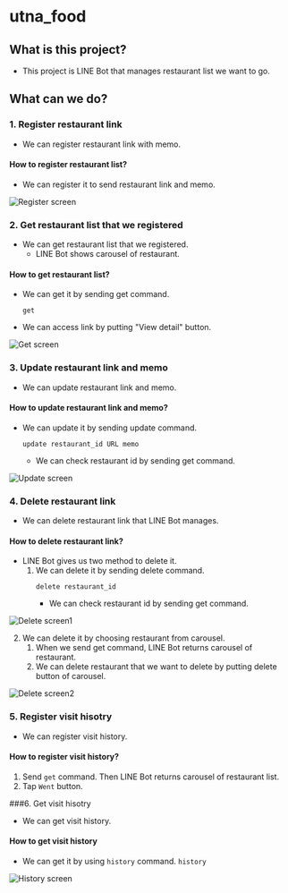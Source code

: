 # utna_food

## What is this project?

* This project is LINE Bot that manages restaurant list we want to go.

## What can we do?

### 1. Register restaurant link

* We can register restaurant link with memo.

#### How to register restaurant list?

* We can register it to send restaurant link and memo.

![Register screen](https://user-images.githubusercontent.com/28858993/132768939-f230ccc0-cdc4-4892-9bda-062a1268c2c2.jpg)

### 2. Get restaurant list that we registered

* We can get restaurant list that we registered.
	* LINE Bot shows carousel of restaurant.

#### How to get restaurant list?

* We can get it by sending get command.
	```
	get
	```
* We can access link by putting "View detail" button.

![Get screen](https://user-images.githubusercontent.com/28858993/132916956-b4a4db87-2fcd-40c8-834c-6e9dc014dd2b.jpg)

### 3. Update restaurant link and memo

* We can update restaurant link and memo.

#### How to update restaurant link and memo?

* We can update it by sending update command.
	```
	update restaurant_id URL memo
	```
	* We can check restaurant id by sending get command.

![Update screen](https://user-images.githubusercontent.com/28858993/132916882-c59e76f5-63bd-4035-936a-9e5881ea21f9.jpg)

### 4. Delete restaurant link

* We can delete restaurant link that LINE Bot manages.

#### How to delete restaurant link?

* LINE Bot gives us two method to delete it.
	1. We can delete it by sending delete command.
		```
		delete restaurant_id
		```
		* We can check restaurant id by sending get command.

![Delete screen1](https://user-images.githubusercontent.com/28858993/132770822-db159053-1c9d-4b73-b6f2-09ae0a4384bb.jpg)

2. We can delete it by choosing restaurant from carousel.
	1. When we send get command, LINE Bot returns carousel of restaurant.
	2. We can delete restaurant that we want to delete by putting delete button of carousel.

![Delete screen2](https://user-images.githubusercontent.com/28858993/132786654-08255280-9d59-4cc4-abf3-6fa7beec3bc9.jpg)

### 5. Register visit hisotry

* We can register visit history.

#### How to register visit history?

1. Send `get` command. Then LINE Bot returns carousel of restaurant list.
2. Tap `Went` button.

###6. Get visit hisotry

* We can get visit history.

#### How to get visit history

* We can get it by using `history` command.
		```
		history
		```

![History screen](https://user-images.githubusercontent.com/28858993/132917626-6e98c624-ce7e-44d7-a804-3da4ad74213d.jpg)


